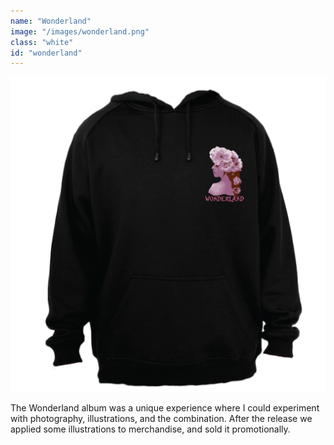 ```yaml
---
name: "Wonderland"
image: "/images/wonderland.png"
class: "white"
id: "wonderland"
---
```


![](/images/hoodie-black.png)

<p class="push-0">
The Wonderland album was a unique experience where I could experiment with photography, illustrations, and the combination. After the release we applied some illustrations to merchandise, and sold it promotionally.
</p>
